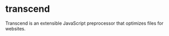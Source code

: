transcend
=========

Transcend is an extensible JavaScript preprocessor that optimizes files for websites.